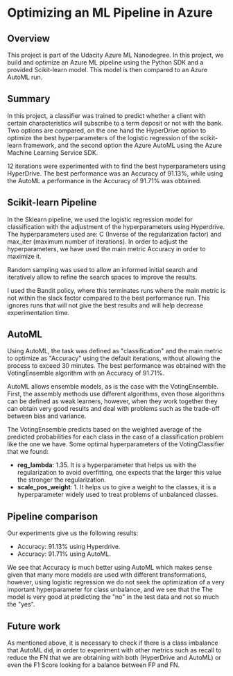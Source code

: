 # Optimizing an ML Pipeline in Azure

## Overview
This project is part of the Udacity Azure ML Nanodegree.
In this project, we build and optimize an Azure ML pipeline using the Python SDK and a provided Scikit-learn model.
This model is then compared to an Azure AutoML run.

## Summary

In this project, a classifier was trained to predict whether a client with certain characteristics will subscribe to a term deposit or not with the bank. Two options are compared, on the one hand the HyperDrive option to optimize the best hyperparameters of the logistic regression of the scikit-learn framework, and the second option the Azure AutoML using the Azure Machine Learning Service SDK.

12 iterations were experimented with to find the best hyperparameters using HyperDrive. The best performance was an Accuracy of 91.13%, while using the AutoML a performance in the Accuracy of 91.71% was obtained.

## Scikit-learn Pipeline

In the Sklearn pipeline, we used the logistic regression model for classification with the adjustment of the hyperparameters using Hyperdrive. The hyperparameters used are: C (Inverse of the regularization factor) and max_iter (maximum number of iterations). In order to adjust the hyperparameters, we have used the main metric Accuracy in order to maximize it.

Random sampling was used to allow an informed initial search and iteratively allow to refine the search spaces to improve the results.

I used the Bandit policy, where this terminates runs where the main metric is not within the slack factor compared to the best performance run. This ignores runs that will not give the best results and will help decrease experimentation time.

## AutoML

Using AutoML, the task was defined as "classification" and the main metric to optimize as "Accuracy" using the default iterations, without allowing the process to exceed 30 minutes. The best performance was obtained with the VotingEnsemble algorithm with an Accuracy of 91.71%.

AutoML allows ensemble models, as is the case with the VotingEnsemble. First, the assembly methods use different algorithms, even those algorithms can be defined as weak learners, however, when they work together they can obtain very good results and deal with problems such as the trade-off between bias and variance.

The VotingEnsemble predicts based on the weighted average of the predicted probabilities for each class in the case of a classification problem like the one we have. Some optimal hyperparameters of the VotingClassifier that we found:

* **reg_lambda**: 1.35. It is a hyperparameter that helps us with the regularization to avoid overfitting, one expects that the larger this value the stronger the regularization.
* **scale_pos_weight**: 1. It helps us to give a weight to the classes, it is a hyperparameter widely used to treat problems of unbalanced classes.

## Pipeline comparison

Our experiments give us the following results:

* Accuracy: 91.13% using Hyperdrive.
* Accuracy: 91.71% using AutoML.

We see that Accuracy is much better using AutoML which makes sense given that many more models are used with different transformations, however, using logistic regression we do not seek the optimization of a very important hyperparameter for class unbalance, and we see that the The model is very good at predicting the "no" in the test data and not so much the "yes".

## Future work

As mentioned above, it is necessary to check if there is a class imbalance that AutoML did, in order to experiment with other metrics such as recall to reduce the FN that we are obtaining with both (HyperDrive and AutoML) or even the F1 Score looking for a balance between FP and FN.
